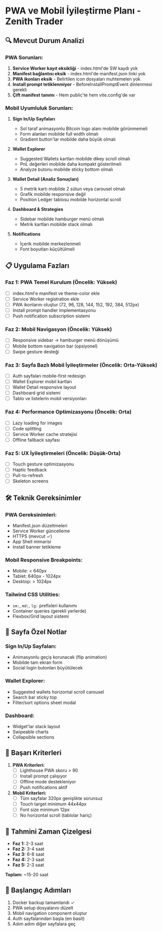 # PWA ve Mobil İyileştirme Planı - Zenith Trader

## 🔍 Mevcut Durum Analizi

### PWA Sorunları:
1. **Service Worker kayıt eksikliği** - index.html'de SW kaydı yok
2. **Manifest bağlantısı eksik** - index.html'de manifest.json linki yok
3. **PWA ikonları eksik** - Belirtilen icon dosyaları muhtemelen yok
4. **Install prompt tetiklenmiyor** - BeforeInstallPromptEvent dinlenmesi gerekli
5. **Çift manifest tanımı** - Hem public'te hem vite.config'de var

### Mobil Uyumluluk Sorunları:
1. **Sign In/Up Sayfaları**
   - Sol taraf animasyonlu Bitcoin logo alanı mobilde görünmemeli
   - Form alanları mobilde full width olmalı
   - Gradient button'lar mobilde daha büyük olmalı

2. **Wallet Explorer**
   - Suggested Wallets kartları mobilde dikey scroll olmalı
   - PnL değerleri mobilde daha kompakt gösterilmeli
   - Analyze butonu mobilde sticky bottom olmalı

3. **Wallet Detail (Analiz Sonuçları)**
   - 5 metrik kartı mobilde 2 sütun veya carousel olmalı
   - Grafik mobilde responsive değil
   - Position Ledger tablosu mobilde horizontal scroll

4. **Dashboard & Strategies**
   - Sidebar mobilde hamburger menü olmalı
   - Metrik kartları mobilde stack olmalı

5. **Notifications**
   - İçerik mobilde merkezlenmeli
   - Font boyutları küçültülmeli

## 📋 Uygulama Fazları

### Faz 1: PWA Temel Kurulum (Öncelik: Yüksek)
- [ ] index.html'e manifest ve theme-color ekle
- [ ] Service Worker registration ekle
- [ ] PWA ikonlarını oluştur (72, 96, 128, 144, 152, 192, 384, 512px)
- [ ] Install prompt handler implementasyonu
- [ ] Push notification subscription sistemi

### Faz 2: Mobil Navigasyon (Öncelik: Yüksek)
- [ ] Responsive sidebar → hamburger menü dönüşümü
- [ ] Mobile bottom navigation bar (opsiyonel)
- [ ] Swipe gesture desteği

### Faz 3: Sayfa Bazlı Mobil İyileştirmeler (Öncelik: Orta-Yüksek)
- [ ] Auth sayfaları mobile-first redesign
- [ ] Wallet Explorer mobil kartları
- [ ] Wallet Detail responsive layout
- [ ] Dashboard grid sistemi
- [ ] Tablo ve listelerin mobil versiyonları

### Faz 4: Performance Optimizasyonu (Öncelik: Orta)
- [ ] Lazy loading for images
- [ ] Code splitting
- [ ] Service Worker cache stratejisi
- [ ] Offline fallback sayfası

### Faz 5: UX İyileştirmeleri (Öncelik: Düşük-Orta)
- [ ] Touch gesture optimizasyonu
- [ ] Haptic feedback
- [ ] Pull-to-refresh
- [ ] Skeleton screens

## 🛠️ Teknik Gereksinimler

### PWA Gereksinimleri:
- Manifest.json düzeltmeleri
- Service Worker güncelleme
- HTTPS (mevcut ✓)
- App Shell mimarisi
- Install banner tetikleme

### Mobil Responsive Breakpoints:
- Mobile: < 640px
- Tablet: 640px - 1024px
- Desktop: > 1024px

### Tailwind CSS Utilities:
- `sm:`, `md:`, `lg:` prefixleri kullanımı
- Container queries (gerekli yerlerde)
- Flexbox/Grid layout sistemi

## 📱 Sayfa Özel Notlar

### Sign In/Up Sayfaları:
- Animasyonlu geçiş korunacak (flip animation)
- Mobilde tam ekran form
- Social login butonları büyütülecek

### Wallet Explorer:
- Suggested wallets horizontal scroll carousel
- Search bar sticky top
- Filter/sort options sheet modal

### Dashboard:
- Widget'lar stack layout
- Swipeable charts
- Collapsible sections

## 🎯 Başarı Kriterleri

1. **PWA Kriterleri:**
   - [ ] Lighthouse PWA skoru > 90
   - [ ] Install prompt çalışıyor
   - [ ] Offline mode destekleniyor
   - [ ] Push notifications aktif

2. **Mobil Kriterleri:**
   - [ ] Tüm sayfalar 320px genişlikte sorunsuz
   - [ ] Touch target minimum 44x44px
   - [ ] Font size minimum 12px
   - [ ] No horizontal scroll (tablolar hariç)

## 📅 Tahmini Zaman Çizelgesi

- **Faz 1:** 2-3 saat
- **Faz 2:** 3-4 saat  
- **Faz 3:** 6-8 saat
- **Faz 4:** 2-3 saat
- **Faz 5:** 2-3 saat

**Toplam:** ~15-20 saat

## 🚀 Başlangıç Adımları

1. Docker backup tamamlandı ✓
2. PWA setup dosyalarını düzelt
3. Mobil navigation component oluştur
4. Auth sayfalarından başla (en basit)
5. Adım adım diğer sayfalara geç